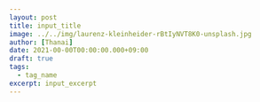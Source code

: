```yaml
---
layout: post
title: input_title
image: ../../img/laurenz-kleinheider-rBtIyNVT8K0-unsplash.jpg
author: [Thanai]
date: 2021-00-00T00:00:00.000+09:00
draft: true
tags:
  - tag_name
excerpt: input_excerpt
---
```

